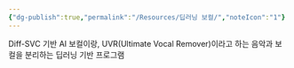 ```yaml
---
{"dg-publish":true,"permalink":"/Resources/딥러닝 보컬/","noteIcon":"1"}
---
```


 Diff-SVC 기반 AI 보컬이랑, UVR(Ultimate Vocal Remover)이라고 하는 음악과 보컬을 분리하는 딥러닝 기반 프로그램